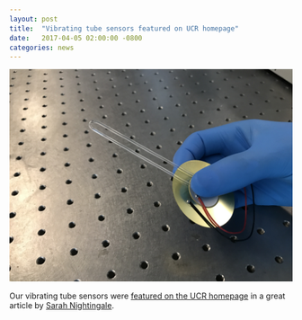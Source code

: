 ```yaml
---
layout: post
title:  "Vibrating tube sensors featured on UCR homepage"
date:   2017-04-05 02:00:00 -0800
categories: news
---
```


![Vibrating tube sensors](/assets/vibrating-tube-sensor-on-optical-table.jpg)

Our vibrating tube sensors were [featured on the UCR homepage](https://ucrtoday.ucr.edu/45884) in a great article by [Sarah Nightingale](https://ucrtoday.ucr.edu/author/sanight).



